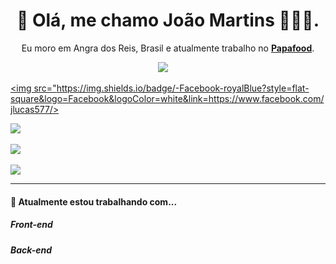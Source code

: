 <h1 align='center'>👋 Olá, me chamo João Martins 👨🏻‍💻.</h1>

<p align='center'>
  Eu moro em Angra dos Reis, Brasil e atualmente trabalho no <a href='https://www.papafood.app/'><b>Papafood</b></a>.
</p>

<p align='center'>
  <a href="https://github.com/jlucas577/"><img src="https://img.shields.io/badge/-Github-000?style=flat-square&logo=Github&logoColor=white&link=https://github.com/jlucas577/"/></a>&nbsp;&nbsp;&nbsp;&nbsp;

  <a href="https://www.facebook.com/jlucas577/"><img src="https://img.shields.io/badge/-Facebook-royalBlue?style=flat-square&logo=Facebook&logoColor=white&link=https://www.facebook.com/jlucas577/></a>&nbsp;&nbsp;&nbsp;&nbsp;

  <a href="https://www.twitter.com/jlucas577/"><img src="https://img.shields.io/badge/-Twitter-deepskyblue?style=flat-square&logo=twitter&logoColor=white&link=https://www.twitter.com/jlucas577/"/></a>&nbsp;&nbsp;&nbsp;&nbsp;
  
  <a href="https://www.linkedin.com/in/jlucas577/"><img src="https://img.shields.io/badge/-LinkedIn-blue?style=flat-square&logo=Linkedin&logoColor=white&link=https://www.linkedin.com/in/jlucas577/"/></a>&nbsp;&nbsp;&nbsp;&nbsp;
  
  <a href="mailto:lucasmartinsdesousa432@gmail.com"><img src="https://img.shields.io/badge/-Gmail-c14438?style=flat-square&logo=Gmail&logoColor=white&link=mailto:lucasmartinsdesousa432@gmail.com"/></a>
</p>


<hr>


<h4> 🔭 Atualmente estou trabalhando com...</h4>

<h5>Front-end</h5>

<h5>Back-end</h5>
